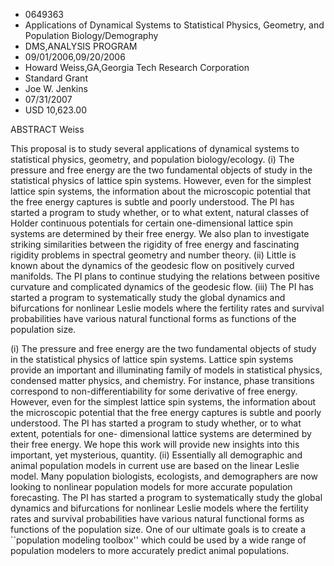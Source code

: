 
* 0649363
* Applications of Dynamical Systems to Statistical Physics, Geometry, and Population Biology/Demography
* DMS,ANALYSIS PROGRAM
* 09/01/2006,09/20/2006
* Howard Weiss,GA,Georgia Tech Research Corporation
* Standard Grant
* Joe W. Jenkins
* 07/31/2007
* USD 10,623.00

ABSTRACT Weiss

This proposal is to study several applications of dynamical systems to
statistical physics, geometry, and population biology/ecology. (i) The pressure
and free energy are the two fundamental objects of study in the statistical
physics of lattice spin systems. However, even for the simplest lattice spin
systems, the information about the microscopic potential that the free energy
captures is subtle and poorly understood. The PI has started a program to study
whether, or to what extent, natural classes of Holder continuous potentials for
certain one-dimensional lattice spin systems are determined by their free
energy. We also plan to investigate striking similarities between the rigidity
of free energy and fascinating rigidity problems in spectral geometry and number
theory. (ii) Little is known about the dynamics of the geodesic flow on
positively curved manifolds. The PI plans to continue studying the relations
between positive curvature and complicated dynamics of the geodesic flow. (iii)
The PI has started a program to systematically study the global dynamics and
bifurcations for nonlinear Leslie models where the fertility rates and survival
probabilities have various natural functional forms as functions of the
population size.

(i) The pressure and free energy are the two fundamental objects of study in the
statistical physics of lattice spin systems. Lattice spin systems provide an
important and illuminating family of models in statistical physics, condensed
matter physics, and chemistry. For instance, phase transitions correspond to
non-differentiability for some derivative of free energy. However, even for the
simplest lattice spin systems, the information about the microscopic potential
that the free energy captures is subtle and poorly understood. The PI has
started a program to study whether, or to what extent, potentials for one-
dimensional lattice systems are determined by their free energy. We hope this
work will provide new insights into this important, yet mysterious, quantity.
(ii) Essentially all demographic and animal population models in current use are
based on the linear Leslie model. Many population biologists, ecologists, and
demographers are now looking to nonlinear population models for more accurate
population forecasting. The PI has started a program to systematically study the
global dynamics and bifurcations for nonlinear Leslie models where the fertility
rates and survival probabilities have various natural functional forms as
functions of the population size. One of our ultimate goals is to create a
``population modeling toolbox'' which could be used by a wide range of
population modelers to more accurately predict animal populations.


